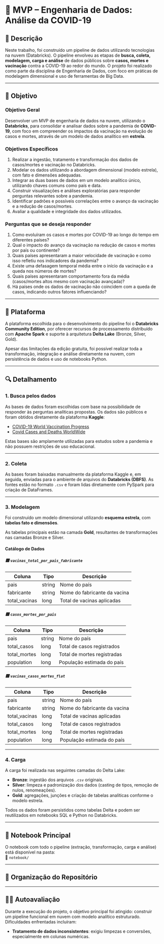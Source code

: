 # 🧪 MVP – Engenharia de Dados: Análise da COVID-19

## 📌 Descrição

Neste trabalho, foi construído um pipeline de dados utilizando tecnologias na nuvem (Databricks). O pipeline envolveu as etapas de **busca, coleta, modelagem, carga e análise** de dados públicos sobre **casos, mortes e vacinação** contra a COVID-19 ao redor do mundo. O projeto foi realizado como parte da disciplina de Engenharia de Dados, com foco em práticas de modelagem dimensional e uso de ferramentas de Big Data.

---

## 🎯 Objetivo

### Objetivo Geral

Desenvolver um MVP de engenharia de dados na nuvem, utilizando o **Databricks**, para consolidar e analisar dados sobre a pandemia de **COVID-19**, com foco em compreender os impactos da vacinação na evolução de casos e mortes, através de um modelo de dados analítico em **estrela**.

### Objetivos Específicos

1. Realizar a ingestão, tratamento e transformação dos dados de casos/mortes e vacinação no Databricks.  
2. Modelar os dados utilizando a abordagem dimensional (modelo estrela), com fato e dimensões adequadas.  
3. Integrar as duas bases de dados em um modelo analítico único, utilizando chaves comuns como país e data.  
4. Construir visualizações e análises exploratórias para responder perguntas relevantes sobre a pandemia.  
5. Identificar padrões e possíveis correlações entre o avanço da vacinação e a redução de casos/mortes.  
6. Avaliar a qualidade e integridade dos dados utilizados.  

### Perguntas que se deseja responder

1. Como evoluíram os casos e mortes por COVID-19 ao longo do tempo em diferentes países?  
2. Qual o impacto do avanço da vacinação na redução de casos e mortes por país ou continente?  
3. Quais países apresentaram a maior velocidade de vacinação e como isso refletiu nos indicadores da pandemia?  
4. Existe uma defasagem temporal média entre o início da vacinação e a queda nos números de mortes?  
5. Quais países apresentaram comportamento fora da média (casos/mortes altos mesmo com vacinação avançada)?  
6. Há países onde os dados de vacinação não coincidem com a queda de casos, indicando outros fatores influenciando?  

---

## 🧰 Plataforma

A plataforma escolhida para o desenvolvimento do pipeline foi o **Databricks Community Edition**, por oferecer recursos de processamento distribuído com **Apache Spark** e suporte à arquitetura **Delta Lake** (Bronze, Silver, Gold).  

Apesar das limitações da edição gratuita, foi possível realizar toda a transformação, integração e análise diretamente na nuvem, com persistência de dados e uso de notebooks Python.

---

## 🔍 Detalhamento

### 1. Busca pelos dados

As bases de dados foram escolhidas com base na possibilidade de responder às perguntas analíticas propostas. Os dados são públicos e foram obtidos diretamente da plataforma **Kaggle**:

- [COVID-19 World Vaccination Progress](https://www.kaggle.com/gpreda/covid-world-vaccination-progress)
- [Covid Cases and Deaths WorldWide](https://www.kaggle.com/datasets/sudalairajkumar/novel-corona-virus-2019-dataset)

Estas bases são amplamente utilizadas para estudos sobre a pandemia e não possuem restrições de uso educacional.

---

### 2. Coleta

As bases foram baixadas manualmente da plataforma Kaggle e, em seguida, enviadas para o ambiente de arquivos do **Databricks (DBFS)**. As fontes estão no formato `.csv` e foram lidas diretamente com PySpark para criação de DataFrames.

---

### 3. Modelagem

Foi construído um modelo dimensional utilizando **esquema estrela**, com **tabelas fato e dimensões**.  

As tabelas principais estão na camada **Gold**, resultantes de transformações nas camadas Bronze e Silver.  

#### Catálogo de Dados

##### 🟨 `vacinas_total_por_pais_fabricante`
| Coluna       | Tipo   | Descrição                                |
|--------------|--------|------------------------------------------|
| pais         | string | Nome do país                             |
| fabricante   | string | Nome do fabricante da vacina             |
| total_vacinas| long   | Total de vacinas aplicadas               |

##### 🟨 `casos_mortes_por_pais`
| Coluna       | Tipo   | Descrição                                |
|--------------|--------|------------------------------------------|
| pais         | string | Nome do país                             |
| total_casos  | long   | Total de casos registrados               |
| total_mortes | long   | Total de mortes registradas              |
| population   | long   | População estimada do país               |

##### 🟨 `vacinas_casos_mortes_flat`
| Coluna       | Tipo   | Descrição                                |
|--------------|--------|------------------------------------------|
| pais         | string | Nome do país                             |
| fabricante   | string | Nome do fabricante da vacina             |
| total_vacinas| long   | Total de vacinas aplicadas               |
| total_casos  | long   | Total de casos registrados               |
| total_mortes | long   | Total de mortes registradas              |
| population   | long   | População estimada do país               |

---

### 4. Carga

A carga foi realizada nas seguintes camadas do Delta Lake:

- **Bronze**: ingestão dos arquivos `.csv` originais.  
- **Silver**: limpeza e padronização dos dados (casting de tipos, remoção de nulos, renomeações).  
- **Gold**: agregações, junções e criação de tabelas analíticas conforme o modelo estrela.

Todos os dados foram persistidos como tabelas Delta e podem ser reutilizados em notebooks SQL e Python no Databricks.

---

## 📒 Notebook Principal

O notebook com todo o pipeline (extração, transformação, carga e análise) está disponível na pasta:  
📁 `notebook/`

---

## 📁 Organização do Repositório


---

## 🙋‍♀️ Autoavaliação

Durante a execução do projeto, o objetivo principal foi atingido: construir um pipeline funcional em nuvem com modelo analítico estruturado.  
Dificuldades enfrentadas incluíram:

- **Tratamento de dados inconsistentes**: exigiu limpezas e conversões, especialmente em colunas numéricas. 
